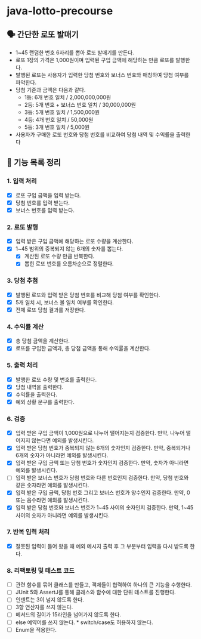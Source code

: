 # java-lotto-precourse

## 🗣️ 간단한 로또 발매기
 - 1~45 랜덤한 번호 6자리를 뽑아 로또 발매기를 만든다.
 - 로또 1장의 가격은 1,000원이며 입력된 구입 금액에 해당하는 만큼 로또를 발행한다.
 - 발행된 로또는 사용자가 입력한 당첨 번호와 보너스 번호와 매칭하여 당첨 여부를 파악한다.
 - 당첨 기준과 금액은 다음과 같다.
   - 1등: 6개 번호 일치 / 2,000,000,000원
   - 2등: 5개 번호 + 보너스 번호 일치 / 30,000,000원
   - 3등: 5개 번호 일치 / 1,500,000원
   - 4등: 4개 번호 일치 / 50,000원
   - 5등: 3개 번호 일치 / 5,000원
 - 사용자가 구매한 로또 번호와 당첨 번호를 비교하여 당첨 내역 및 수익률을 출력한다


## 📜 기능 목록 정리

### 1. 입력 처리
- [x] 로또 구입 금액을 입력 받는다.
- [x] 당첨 번호를 입력 받는다. 
- [x] 보너스 번호를 입력 받는다.

### 2. 로또 발행
- [x] 입력 받은 구입 금액에 해당하는 로또 수량을 계산한다.
- [x] 1~45 범위의 중복되지 않는 6개의 숫자를 뽑는다.
  - [X] 계산된 로또 수량 만큼 반복한다.
  - [x] 뽑힌 로또 번호를 오름차순으로 정렬한다.

### 3. 당첨 추첨
- [x] 발행된 로또와 입력 받은 당첨 번호를 비교해 당첨 여부를 확인한다.
- [x] 5개 일치 시, 보너스 볼 일치 여부를 확인한다.
- [x] 전체 로또 당첨 결과를 저장한다.

### 4. 수익률 계산
- [x] 총 당첨 금액을 계산한다.
- [x] 로또를 구입한 금액과, 총 당첨 금액을 통해 수익률을 계산한다.

### 5. 출력 처리
- [x] 발행한 로또 수량 및 번호를 출력한다.
- [x] 당첨 내역을 출력한다.
- [x] 수익률을 출력한다.
- [x] 예외 상황 문구를 출력한다.

### 6. 검증
- [x] 입력 받은 구입 금액이 1,000원으로 나누어 떨어지는지 검증한다. 만약, 나누어 떨어지지 않는다면 예외를 발생시킨다.
- [x] 입력 받은 당첨 번호가 중복되지 않는 6개의 숫자인지 검증한다. 만약, 중복되거나 6개의 숫자가 아니라면 예외를 발생시킨다.
- [x] 입력 받은 구입 금액 또는 당첨 번호가 숫자인지 검증한다. 만약, 숫자가 아니라면 예외를 발생시킨다.
- [ ] 입력 받은 보너스 번호가 당첨 번호와 다른 번호인지 검증한다. 만약, 당첨 번호와 같은 숫자라면 예외를 발생시킨다.
- [x] 입력 받은 구입 금액, 당첨 번호 그리고 보너스 번호가 양수인지 검증한다. 만약, 0 또는 음수라면 예외를 발생시킨다.
- [x] 입력 받은 당첨 번호와 보너스 번호가 1~45 사이의 숫자인지 검증한다. 만약, 1~45 사이의 숫자가 아니라면 예외를 발생시킨다.

### 7. 반복 입력 처리
- [x] 잘못된 입력이 들어 왔을 때 예외 메시지 출력 후 그 부분부터 입력을 다시 받도록 한다.

### 8. 리팩토링 및 테스트 코드
- [ ] 관련 함수를 묶어 클래스를 만들고, 객체들이 협력하여 하나의 큰 기능을 수행한다.
- [ ] JUnit 5와 AssertJ를 통해 클래스와 함수에 대한 단위 테스트를 진행한다.
- [ ] 인덴트는 3이 넘지 않도록 한다.
- [ ] 3항 연산자를 쓰지 않는다.
- [ ] 메서드의 길이가 15라인을 넘어가지 않도록 한다.
- [ ] else 예약어를 쓰지 않는다.  * switch/case도 허용하지 않는다.
- [ ] Enum을 적용한다.